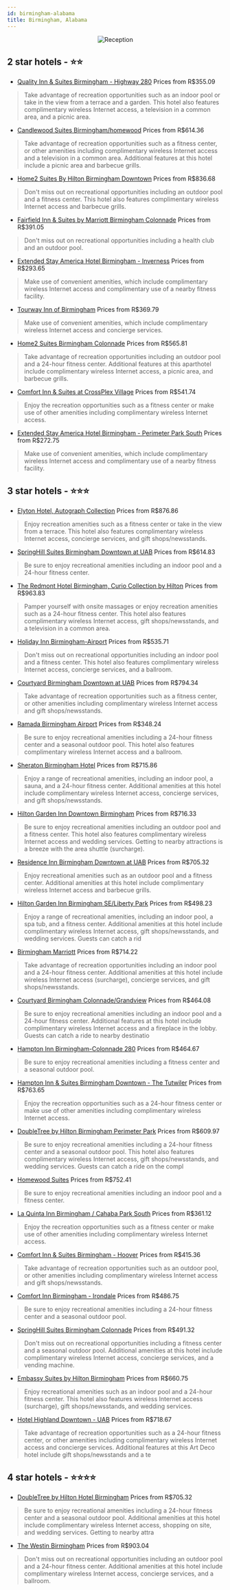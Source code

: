 ```yaml
---
id: birmingham-alabama
title: Birmingham, Alabama
---
```


<center><img src="https://i.travelapi.com/hotels/16000000/15930000/15927800/15927725/2ed8d226_z.jpg" alt="Reception" /></center>


##  2 star hotels - ⭐️⭐️

-    [Quality Inn & Suites Birmingham - Highway 280](https://us.hurb.com/hotels/birmingham/quality-inn-suites-birmingham-highway-280-JNP-JP170445?cmp=18055) Prices from R$355.09
   > Take advantage of recreation opportunities such as an indoor pool or take in the view from a terrace and a garden. This hotel also features complimentary wireless Internet access, a television in a common area, and a picnic area.
-    [Candlewood Suites Birmingham/homewood](https://us.hurb.com/hotels/birmingham/candlewood-suites-birmingham-homewood-JNP-JP978121?cmp=18055) Prices from R$614.36
   > Take advantage of recreation opportunities such as a fitness center, or other amenities including complimentary wireless Internet access and a television in a common area. Additional features at this hotel include a picnic area and barbecue grills.
-    [Home2 Suites By Hilton Birmingham Downtown](https://us.hurb.com/hotels/birmingham/home2-suites-by-hilton-birmingham-downtown-JNP-JP02738P?cmp=18055) Prices from R$836.68
   > Don't miss out on recreational opportunities including an outdoor pool and a fitness center. This hotel also features complimentary wireless Internet access and barbecue grills.
-    [Fairfield Inn & Suites by Marriott Birmingham Colonnade](https://us.hurb.com/hotels/birmingham/fairfield-inn-suites-by-marriott-birmingham-colonnade-JNP-JP05571K?cmp=18055) Prices from R$391.05
   > Don&apos;t miss out on recreational opportunities including a health club and an outdoor pool.
-    [Extended Stay America Hotel Birmingham - Inverness](https://us.hurb.com/hotels/birmingham/extended-stay-america-hotel-birmingham-inverness-JNP-JP985066?cmp=18055) Prices from R$293.65
   > Make use of convenient amenities, which include complimentary wireless Internet access and complimentary use of a nearby fitness facility.
-    [Tourway Inn of Birmingham](https://us.hurb.com/hotels/birmingham/tourway-inn-of-birmingham-JNP-JP921177?cmp=18055) Prices from R$369.79
   > Make use of convenient amenities, which include complimentary wireless Internet access and concierge services.
-    [Home2 Suites Birmingham Colonnade](https://us.hurb.com/hotels/birmingham/home2-suites-birmingham-colonnade-JNP-JP02820V?cmp=18055) Prices from R$565.81
   > Take advantage of recreation opportunities including an outdoor pool and a 24-hour fitness center. Additional features at this aparthotel include complimentary wireless Internet access, a picnic area, and barbecue grills.
-    [Comfort Inn & Suites at CrossPlex Village](https://us.hurb.com/hotels/birmingham/comfort-inn-suites-at-crossplex-village-JNP-JP04898B?cmp=18055) Prices from R$541.74
   > Enjoy the recreation opportunities such as a fitness center or make use of other amenities including complimentary wireless Internet access.
-    [Extended Stay America Hotel Birmingham - Perimeter Park South](https://us.hurb.com/hotels/birmingham/extended-stay-america-hotel-birmingham-perimeter-park-south-JNP-JP537928?cmp=18055) Prices from R$272.75
   > Make use of convenient amenities, which include complimentary wireless Internet access and complimentary use of a nearby fitness facility.

##  3 star hotels - ⭐️⭐️⭐️

-    [Elyton Hotel, Autograph Collection](https://us.hurb.com/hotels/birmingham/elyton-hotel-autograph-collection-JNP-JP00131N?cmp=18055) Prices from R$876.86
   > Enjoy recreation amenities such as a fitness center or take in the view from a terrace. This hotel also features complimentary wireless Internet access, concierge services, and gift shops/newsstands.
-    [SpringHill Suites Birmingham Downtown at UAB](https://us.hurb.com/hotels/birmingham/springhill-suites-birmingham-downtown-at-uab-JNP-JP407082?cmp=18055) Prices from R$614.83
   > Be sure to enjoy recreational amenities including an indoor pool and a 24-hour fitness center.
-    [The Redmont Hotel Birmingham, Curio Collection by Hilton](https://us.hurb.com/hotels/birmingham/the-redmont-hotel-birmingham-curio-collection-by-hilton-JNP-JP748187?cmp=18055) Prices from R$963.83
   > Pamper yourself with onsite massages or enjoy recreation amenities such as a 24-hour fitness center. This hotel also features complimentary wireless Internet access, gift shops/newsstands, and a television in a common area.
-    [Holiday Inn Birmingham-Airport](https://us.hurb.com/hotels/birmingham/holiday-inn-birmingham-airport-JNP-JP007680?cmp=18055) Prices from R$535.71
   > Don't miss out on recreational opportunities including an indoor pool and a fitness center. This hotel also features complimentary wireless Internet access, concierge services, and a ballroom.
-    [Courtyard Birmingham Downtown at UAB](https://us.hurb.com/hotels/birmingham/courtyard-birmingham-downtown-at-uab-JNP-JP066905?cmp=18055) Prices from R$794.34
   > Take advantage of recreation opportunities such as a fitness center, or other amenities including complimentary wireless Internet access and gift shops/newsstands.
-    [Ramada Birmingham Airport](https://us.hurb.com/hotels/birmingham/ramada-birmingham-airport-JNP-JP261485?cmp=18055) Prices from R$348.24
   > Be sure to enjoy recreational amenities including a 24-hour fitness center and a seasonal outdoor pool. This hotel also features complimentary wireless Internet access and a ballroom.
-    [Sheraton Birmingham Hotel](https://us.hurb.com/hotels/birmingham/sheraton-birmingham-hotel-JNP-JP169407?cmp=18055) Prices from R$715.86
   > Enjoy a range of recreational amenities, including an indoor pool, a sauna, and a 24-hour fitness center. Additional amenities at this hotel include complimentary wireless Internet access, concierge services, and gift shops/newsstands.
-    [Hilton Garden Inn Downtown Birmingham](https://us.hurb.com/hotels/birmingham/hilton-garden-inn-downtown-birmingham-JNP-JP02743L?cmp=18055) Prices from R$716.33
   > Be sure to enjoy recreational amenities including an outdoor pool and a fitness center. This hotel also features complimentary wireless Internet access and wedding services. Getting to nearby attractions is a breeze with the area shuttle (surcharge).
-    [Residence Inn Birmingham Downtown at UAB](https://us.hurb.com/hotels/birmingham/residence-inn-birmingham-downtown-at-uab-JNP-JP807714?cmp=18055) Prices from R$705.32
   > Enjoy recreational amenities such as an outdoor pool and a fitness center. Additional amenities at this hotel include complimentary wireless Internet access and barbecue grills.
-    [Hilton Garden Inn Birmingham SE/Liberty Park](https://us.hurb.com/hotels/birmingham/hilton-garden-inn-birmingham-se-liberty-park-JNP-JP007892?cmp=18055) Prices from R$498.23
   > Enjoy a range of recreational amenities, including an indoor pool, a spa tub, and a fitness center. Additional amenities at this hotel include complimentary wireless Internet access, gift shops/newsstands, and wedding services. Guests can catch a rid
-    [Birmingham Marriott](https://us.hurb.com/hotels/birmingham/birmingham-marriott-JNP-JP127017?cmp=18055) Prices from R$714.22
   > Take advantage of recreation opportunities including an indoor pool and a 24-hour fitness center. Additional amenities at this hotel include wireless Internet access (surcharge), concierge services, and gift shops/newsstands.
-    [Courtyard Birmingham Colonnade/Grandview](https://us.hurb.com/hotels/birmingham/courtyard-birmingham-colonnade-grandview-JNP-JP066904?cmp=18055) Prices from R$464.08
   > Be sure to enjoy recreational amenities including an indoor pool and a 24-hour fitness center. Additional features at this hotel include complimentary wireless Internet access and a fireplace in the lobby. Guests can catch a ride to nearby destinatio
-    [Hampton Inn Birmingham-Colonnade 280](https://us.hurb.com/hotels/birmingham/hampton-inn-birmingham-colonnade-280-JNP-JP007891?cmp=18055) Prices from R$464.67
   > Be sure to enjoy recreational amenities including a fitness center and a seasonal outdoor pool.
-    [Hampton Inn & Suites Birmingham Downtown - The Tutwiler](https://us.hurb.com/hotels/birmingham/hampton-inn-suites-birmingham-downtown-the-tutwiler-JNP-JP074914?cmp=18055) Prices from R$763.65
   > Enjoy the recreation opportunities such as a 24-hour fitness center or make use of other amenities including complimentary wireless Internet access.
-    [DoubleTree by Hilton Birmingham Perimeter Park](https://us.hurb.com/hotels/birmingham/doubletree-by-hilton-birmingham-perimeter-park-JNP-JP007893?cmp=18055) Prices from R$609.97
   > Be sure to enjoy recreational amenities including a 24-hour fitness center and a seasonal outdoor pool. This hotel also features complimentary wireless Internet access, gift shops/newsstands, and wedding services. Guests can catch a ride on the compl
-    [Homewood Suites](https://us.hurb.com/hotels/birmingham/homewood-suites-JNP-JP01426D?cmp=18055) Prices from R$752.41
   > Be sure to enjoy recreational amenities including an indoor pool and a fitness center.
-    [La Quinta Inn Birmingham / Cahaba Park South](https://us.hurb.com/hotels/birmingham/la-quinta-inn-birmingham-cahaba-park-south-JNP-JP112880?cmp=18055) Prices from R$361.12
   > Enjoy the recreation opportunities such as a fitness center or make use of other amenities including complimentary wireless Internet access.
-    [Comfort Inn & Suites Birmingham - Hoover](https://us.hurb.com/hotels/birmingham/comfort-inn-suites-birmingham-hoover-JNP-JP233741?cmp=18055) Prices from R$415.36
   > Take advantage of recreation opportunities such as an outdoor pool, or other amenities including complimentary wireless Internet access and gift shops/newsstands.
-    [Comfort Inn Birmingham - Irondale](https://us.hurb.com/hotels/birmingham/comfort-inn-birmingham-irondale-JNP-JP007914?cmp=18055) Prices from R$486.75
   > Be sure to enjoy recreational amenities including a 24-hour fitness center and a seasonal outdoor pool.
-    [SpringHill Suites Birmingham Colonnade](https://us.hurb.com/hotels/birmingham/springhill-suites-birmingham-colonnade-JNP-JP094911?cmp=18055) Prices from R$491.32
   > Don't miss out on recreational opportunities including a fitness center and a seasonal outdoor pool. Additional amenities at this hotel include complimentary wireless Internet access, concierge services, and a vending machine.
-    [Embassy Suites by Hilton Birmingham](https://us.hurb.com/hotels/birmingham/embassy-suites-by-hilton-birmingham-JNP-JP320268?cmp=18055) Prices from R$660.75
   > Enjoy recreational amenities such as an indoor pool and a 24-hour fitness center. This hotel also features wireless Internet access (surcharge), gift shops/newsstands, and wedding services.
-    [Hotel Highland Downtown - UAB](https://us.hurb.com/hotels/birmingham/hotel-highland-downtown-uab-JNP-JP401248?cmp=18055) Prices from R$718.67
   > Take advantage of recreation opportunities such as a 24-hour fitness center, or other amenities including complimentary wireless Internet access and concierge services. Additional features at this Art Deco hotel include gift shops/newsstands and a te

##  4 star hotels - ⭐️⭐️⭐️⭐️

-    [DoubleTree by Hilton Hotel Birmingham](https://us.hurb.com/hotels/birmingham/doubletree-by-hilton-hotel-birmingham-JNP-JP058485?cmp=18055) Prices from R$705.32
   > Be sure to enjoy recreational amenities including a 24-hour fitness center and a seasonal outdoor pool. Additional amenities at this hotel include complimentary wireless Internet access, shopping on site, and wedding services. Getting to nearby attra
-    [The Westin Birmingham](https://us.hurb.com/hotels/birmingham/the-westin-birmingham-JNP-JP460174?cmp=18055) Prices from R$903.04
   > Don't miss out on recreational opportunities including an outdoor pool and a 24-hour fitness center. Additional amenities at this hotel include complimentary wireless Internet access, concierge services, and a ballroom.
